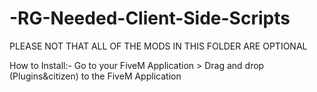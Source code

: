 # -RG-Needed-Client-Side-Scripts
PLEASE NOT THAT ALL OF THE MODS IN THIS FOLDER ARE OPTIONAL

How to Install:-
Go to your FiveM Application > Drag and drop (Plugins&citizen) to the FiveM Application
